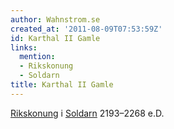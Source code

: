 ```yaml
---
author: Wahnstrom.se
created_at: '2011-08-09T07:53:59Z'
id: Karthal II Gamle
links:
  mention:
  - Rikskonung
  - Soldarn
title: Karthal II Gamle
---
```


[Rikskonung] i [Soldarn] 2193–2268 e.D.

  [Rikskonung]: Rikskonung
  [Soldarn]: Soldarn